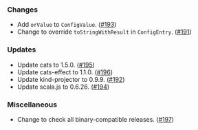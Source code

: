 ### Changes
- Add `orValue` to `ConfigValue`. ([#193][#193])
- Change to override `toStringWithResult` in `ConfigEntry`. ([#191][#191])

### Updates
- Update cats to 1.5.0. ([#195][#195])
- Update cats-effect to 1.1.0. ([#196][#196])
- Update kind-projector to 0.9.9. ([#192][#192])
- Update scala.js to 0.6.26. ([#194][#194])

### Miscellaneous
- Change to check all binary-compatible releases. ([#197][#197])

[#191]: https://github.com/vlovgr/ciris/pull/191
[#192]: https://github.com/vlovgr/ciris/pull/192
[#193]: https://github.com/vlovgr/ciris/pull/193
[#194]: https://github.com/vlovgr/ciris/pull/194
[#195]: https://github.com/vlovgr/ciris/pull/195
[#196]: https://github.com/vlovgr/ciris/pull/196
[#197]: https://github.com/vlovgr/ciris/pull/197
